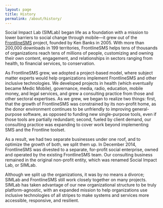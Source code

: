 ```yaml
---
layout: page
title: History
permalink: /about/history/
---
```

Social Impact Lab (SIMLab) began life as a foundation with a mission to lower barriers to social change through mobile&mdash;it grew out of the [FrontlineSMS](http://www.frontlinesms.com) project, founded by Ken Banks in 2005. With more than 200,000 downloads in 199 territories, FrontlineSMS helps tens of thousands of organizations reach tens of millions of people, customizing and owning their own content, engagement, and relationships in sectors ranging from health, to financial services, to conservation.

As FrontlineSMS grew, we adopted a project-based model, where subject matter experts would help organizations implement FrontlineSMS and other inclusive technologies. We developed projects in health (which eventually became Medic Mobile), governance, media, radio, education, mobile money, and legal services, and grew a consulting practice from those and other sectoral expertises. As we grew, we began to realize two things: first, that the growth of FrontlineSMS was constrained by its non-profit home, as the donor environment continues to be unfriendly to improving general-purpose software, as opposed to funding new single-purpose tools, even if those tools are partially redundant; second, fueled by client demand, our consulting practice was expanding to cover work beyond implementing SMS and the Frontline toolset. 

As a result, we had two separate businesses under one roof, and to optimize the growth of both, we split them up. In December 2014, FrontlineSMS was divested to a separate, for-profit social enterprise, owned and operated by the existing FrontlineSMS team. Our consulting business remained in the original non-profit entity, which was renamed Social Impact Lab, or SIMLab. 

Although we split up the organizations, it was by no means a divorce; SIMLab and FrontlineSMS still work closely together on many projects. SIMLab has taken advantage of our new organizational structure to be truly platform-agnostic, with an expanded mission to help organizations use inclusive technologies of all stripes to make systems and services more accessible, responsive, and resilient. 